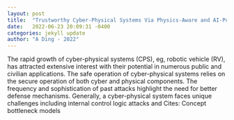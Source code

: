 ```yaml
---
layout: post
title:  "Trustworthy Cyber-Physical Systems Via Physics-Aware and AI-Powered Security"
date:   2022-06-23 20:09:31 -0400
categories: jekyll update
author: "A Ding - 2022"
---
```

The rapid growth of cyber-physical systems (CPS), eg, robotic vehicle (RV), has attracted extensive interest with their potential in numerous public and civilian applications. The safe operation of cyber-physical systems relies on the secure operation of both cyber and physical components. The frequency and sophistication of past attacks highlight the need for better defense mechanisms. Generally, a cyber-physical system faces unique challenges including internal control logic attacks and 
Cites: Concept bottleneck models